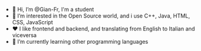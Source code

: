 - 👋 Hi, I’m @Gian-Fr, I'm a student
- 👀 I’m interested in the Open Source world, and i use C++, Java, HTML, CSS, JavaScript
- ❤ I like frontend and backend, and translating from English to Italian and viceversa
- 🌱 I’m currently learning other programming languages 
      
